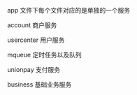 app 文件下每个文件对应的是单独的一个服务

account 商户服务

usercenter 用户服务

mqueue 定时任务以及队列

unionpay 支付服务

business 基础业务服务